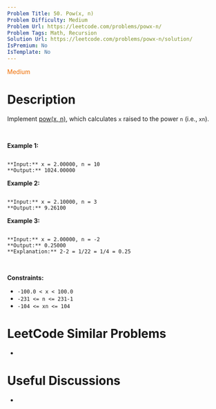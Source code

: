 ```yaml
---
Problem Title: 50. Pow(x, n)
Problem Difficulty: Medium
Problem Url: https://leetcode.com/problems/powx-n/
Problem Tags: Math, Recursion
Solution Url: https://leetcode.com/problems/powx-n/solution/
IsPremium: No
IsTemplate: No
---
```


<span style="color: rgb(239, 108, 0);">Medium</span>

# Description

Implement [pow(x, n)](http://www.cplusplus.com/reference/valarray/pow/), which calculates `x` raised to the power `n` (i.e., `xn`).


 


**Example 1:**



```

**Input:** x = 2.00000, n = 10
**Output:** 1024.00000

```

**Example 2:**



```

**Input:** x = 2.10000, n = 3
**Output:** 9.26100

```

**Example 3:**



```

**Input:** x = 2.00000, n = -2
**Output:** 0.25000
**Explanation:** 2-2 = 1/22 = 1/4 = 0.25

```

 


**Constraints:**


* `-100.0 < x < 100.0`
* `-231 <= n <= 231-1`
* `-104 <= xn <= 104`




# LeetCode Similar Problems

- []()

# Useful Discussions

- []()
